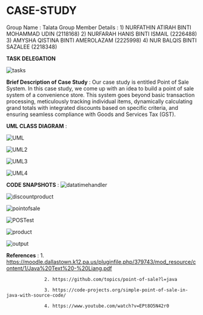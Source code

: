 # CASE-STUDY

Group Name : Talata
Group Member Details : 1) NURFATHIN ATIRAH BINTI MOHAMMAD UDIN (2118168)
                       2) NURFARAH HANIS BINTI ISMAIL (2226488)
                       3) AMYSHA QISTINA BINTI AMEROLAZAM (2225998)
                       4) NUR BALQIS BINTI SAZALEE (2218348)

 **TASK DELEGATION**
 
 ![tasks](https://github.com/nnurfathinatirah/CASE-STUDY/assets/148221756/03568f2c-27d4-4598-955e-ad05e693ec76)


 **Brief Description of Case Study** : Our case study is entitled Point of Sale System. In this case study, we come up with an idea to build a point of sale system of a convenience store.  This system goes beyond basic transaction processing, meticulously tracking individual items, dynamically calculating grand totals with integrated discounts based on specific criteria, and ensuring seamless compliance with Goods and Services Tax (GST).

**UML CLASS DIAGRAM** :

![UML](https://github.com/nnurfathinatirah/CASE-STUDY/assets/148221756/6418b258-eae9-460d-a390-73dd07286623)

![UML2](https://github.com/nnurfathinatirah/CASE-STUDY/assets/148221756/2860d4e0-24f3-4a0e-90d7-8c0a8fb54ddb)

![UML3](https://github.com/nnurfathinatirah/CASE-STUDY/assets/148221756/6c2bea9f-d5ee-4175-b068-30a834f864fe)

![UML4](https://github.com/nnurfathinatirah/CASE-STUDY/assets/148221756/c8187285-88dd-4933-85d3-a335d607a7f4)


    


**CODE SNAPSHOTS** :
![datatimehandler](https://github.com/nnurfathinatirah/CASE-STUDY/assets/148221756/1aafbb40-db2f-4204-b949-7eb376f55e7e)

![discountproduct](https://github.com/nnurfathinatirah/CASE-STUDY/assets/148221756/e195dc99-e68e-4e40-a76c-847c507dbaec)

![pointofsale](https://github.com/nnurfathinatirah/CASE-STUDY/assets/148221756/02cc2575-a681-49c5-a88f-e3d9a89eda4a)

![POSTest](https://github.com/nnurfathinatirah/CASE-STUDY/assets/148221756/0d7933f6-8452-4e57-8b89-be7f5388aa5d)

![product](https://github.com/nnurfathinatirah/CASE-STUDY/assets/148221756/5b57283c-29b5-4ded-a12e-19dd8783f10d)

![output](https://github.com/nnurfathinatirah/CASE-STUDY/assets/148221756/1427a948-7b87-456f-9c71-10f3e570c8c4)



 **References** : 1. https://moodle.dallastown.k12.pa.us/pluginfile.php/379743/mod_resource/content/1/Java%20Text%20-%20Liang.pdf
            
                  2. https://github.com/topics/point-of-sale?l=java
            
                  3. https://code-projects.org/simple-point-of-sale-in-java-with-source-code/
            
                  4. https://www.youtube.com/watch?v=EPt8O5N42r0
